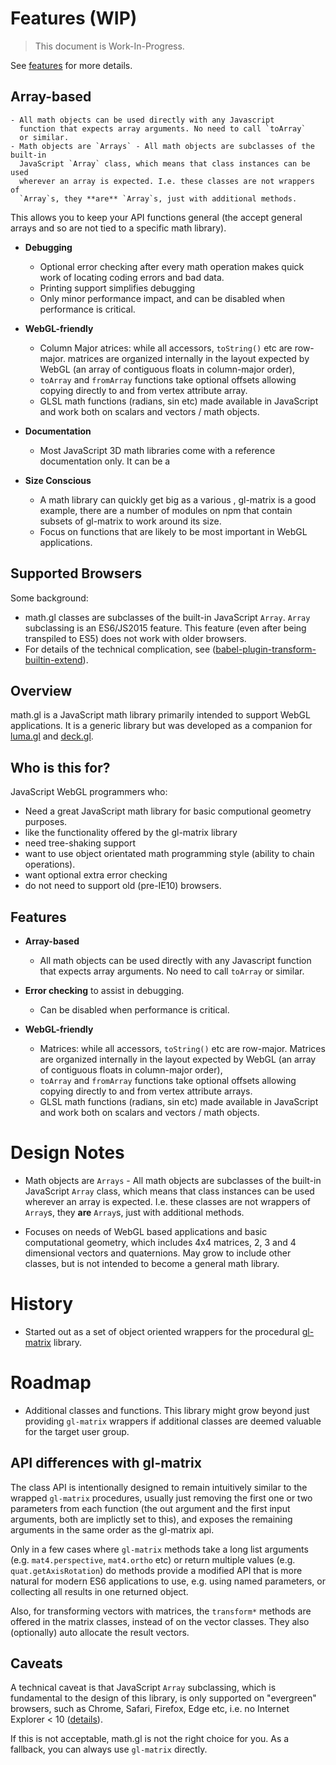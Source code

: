 # Features (WIP)

> This document is Work-In-Progress.

See [features](./doc/get-started/features.md) for more details.

## Array-based

    - All math objects can be used directly with any Javascript
      function that expects array arguments. No need to call `toArray`
      or similar.
    - Math objects are `Arrays` - All math objects are subclasses of the built-in
      JavaScript `Array` class, which means that class instances can be used
      wherever an array is expected. I.e. these classes are not wrappers of
      `Array`s, they **are** `Array`s, just with additional methods.

This allows you to keep your API functions general (the accept general arrays and so are not tied to a specific math library).

- **Debugging**

  - Optional error checking after every math operation makes quick work of locating coding errors and bad data.
  - Printing support simplifies debugging
  - Only minor performance impact, and can be disabled when performance is critical.

- **WebGL-friendly**

  - Column Major atrices: while all accessors, `toString()` etc are row-major.
    matrices are organized internally in the layout expected
    by WebGL (an array of contiguous floats in column-major order),
  - `toArray` and `fromArray` functions take optional offsets allowing
    copying directly to and from vertex attribute array.
  - GLSL math functions (radians, sin etc) made available in JavaScript
    and work both on scalars and vectors / math objects.

- **Documentation**

  - Most JavaScript 3D math libraries come with a reference documentation only. It can be a

- **Size Conscious**
  - A math library can quickly get big as a various , gl-matrix is a good example, there are a number of modules on npm that contain subsets of gl-matrix to work around its size.
  - Focus on functions that are likely to be most important in WebGL applications.

## Supported Browsers

Some background:

- math.gl classes are subclasses of the built-in JavaScript `Array`. `Array` subclassing is an ES6/JS2015 feature. This feature (even after being transpiled to ES5) does not work with older browsers.
- For details of the technical complication, see ([babel-plugin-transform-builtin-extend](https://github.com/loganfsmyth/babel-plugin-transform-builtin-extend)).

## Overview

math.gl is a JavaScript math library primarily intended to support WebGL applications. It is a generic library but was developed as a companion for [luma.gl](http://uber.github.io/luma.gl/) and [deck.gl](http://uber.github.io/deck.gl/).

## Who is this for?

JavaScript WebGL programmers who:

- Need a great JavaScript math library for basic computional geometry purposes.
- like the functionality offered by the gl-matrix library
- need tree-shaking support
- want to use object orientated math programming style (ability to chain operations).
- want optional extra error checking
- do not need to support old (pre-IE10) browsers.

## Features

- **Array-based**

  - All math objects can be used directly with any Javascript function that expects array arguments. No need to call `toArray` or similar.

- **Error checking** to assist in debugging.

  - Can be disabled when performance is critical.

- **WebGL-friendly**
  - Matrices: while all accessors, `toString()` etc are row-major. Matrices are organized internally in the layout expected by WebGL (an array of contiguous floats in column-major order),
  - `toArray` and `fromArray` functions take optional offsets allowing copying directly to and from vertex attribute arrays.
  - GLSL math functions (radians, sin etc) made available in JavaScript and work both on scalars and vectors / math objects.

# Design Notes

- Math objects are `Arrays` - All math objects are subclasses of the built-in JavaScript `Array` class, which means that class instances can be used wherever an array is expected. I.e. these classes are not wrappers of `Array`s, they **are** `Array`s, just with additional methods.

- Focuses on needs of WebGL based applications and basic computational geometry, which includes 4x4 matrices, 2, 3 and 4 dimensional vectors and quaternions. May grow to include other classes, but is not intended to become a general math library.

# History

- Started out as a set of object oriented wrappers for the procedural [gl-matrix](http://glmatrix.net/) library.

# Roadmap

- Additional classes and functions. This library might grow beyond just providing `gl-matrix` wrappers if additional classes are deemed valuable for the target user group.

## API differences with gl-matrix

The class API is intentionally designed to remain intuitively similar to the wrapped `gl-matrix` procedures, usually just removing the first one or two parameters from each function (the out argument and the first input arguments, both are implictly set to this), and exposes the remaining arguments in the same order as the gl-matrix api.

Only in a few cases where `gl-matrix` methods take a long list arguments (e.g. `mat4.perspective`, `mat4.ortho` etc) or return multiple values (e.g. `quat.getAxisRotation`) do methods provide a modified API that is more natural for modern ES6 applications to use, e.g. using named parameters, or collecting all results in one returned object.

Also, for transforming vectors with matrices, the `transform*` methods are offered in the matrix classes, instead of on the vector classes. They also (optionally) auto allocate the result vectors.

## Caveats

A technical caveat is that JavaScript `Array` subclassing, which is fundamental to the design of this library, is only supported on "evergreen" browsers, such as Chrome, Safari, Firefox, Edge etc, i.e. no Internet Explorer < 10 ([details](https://github.com/loganfsmyth/babel-plugin-transform-builtin-extend)).

If this is not acceptable, math.gl is not the right choice for you. As a fallback, you can always use `gl-matrix` directly.
